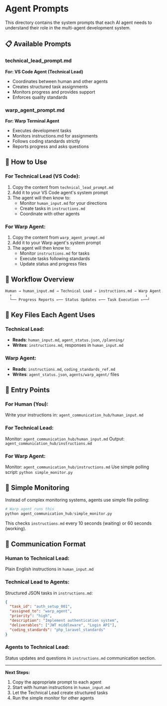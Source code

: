 # Agent Prompts

This directory contains the system prompts that each AI agent needs to understand their role in the multi-agent development system.

## 📋 Available Prompts

### technical_lead_prompt.md
**For: VS Code Agent (Technical Lead)**
- Coordinates between human and other agents
- Creates structured task assignments
- Monitors progress and provides support
- Enforces quality standards

### warp_agent_prompt.md  
**For: Warp Terminal Agent**
- Executes development tasks
- Monitors instructions.md for assignments
- Follows coding standards strictly
- Reports progress and asks questions

## 🚀 How to Use

### For Technical Lead (VS Code):
1. Copy the content from `technical_lead_prompt.md`
2. Add it to your VS Code agent's system prompt
3. The agent will then know to:
   - Monitor `human_input.md` for your directions
   - Create tasks in `instructions.md`
   - Coordinate with other agents

### For Warp Agent:
1. Copy the content from `warp_agent_prompt.md`
2. Add it to your Warp agent's system prompt
3. The agent will then know to:
   - Monitor `instructions.md` for tasks
   - Execute tasks following standards
   - Update status and progress files

## 🔄 Workflow Overview

```
Human → human_input.md → Technical Lead → instructions.md → Warp Agent
  ↑                                                            ↓
  └── Progress Reports ←── Status Updates ←── Task Execution ←──┘
```

## 📁 Key Files Each Agent Uses

### Technical Lead:
- **Reads**: `human_input.md`, `agent_status.json`, `/planning/`
- **Writes**: `instructions.md`, responses in `human_input.md`

### Warp Agent:
- **Reads**: `instructions.md`, `coding_standards_ref.md`
- **Writes**: `agent_status.json`, `agents/warp_agent/` files

## 🎯 Entry Points

### For Human (You):
Write your instructions in: `agent_communication_hub/human_input.md`

### For Technical Lead:
Monitor: `agent_communication_hub/human_input.md`
Output: `agent_communication_hub/instructions.md`

### For Warp Agent:
Monitor: `agent_communication_hub/instructions.md`
Use simple polling script: `python simple_monitor.py`

## 🔧 Simple Monitoring

Instead of complex monitoring systems, agents use simple file polling:

```python
# Warp agent runs this
python agent_communication_hub/simple_monitor.py
```

This checks `instructions.md` every 10 seconds (waiting) or 60 seconds (working).

## 📝 Communication Format

### Human to Technical Lead:
Plain English instructions in `human_input.md`

### Technical Lead to Agents:
Structured JSON tasks in `instructions.md`:

```json
{
  "task_id": "auth_setup_001",
  "assigned_to": "warp_agent",
  "priority": "high",
  "description": "Implement authentication system",
  "deliverables": ["JWT middleware", "Login API"],
  "coding_standards": "php_laravel_standards"
}
```

### Agents to Technical Lead:
Status updates and questions in `instructions.md` communication section.

---

**Next Steps:**
1. Copy the appropriate prompt to each agent
2. Start with human instructions in `human_input.md`
3. Let the Technical Lead create structured tasks
4. Run the simple monitor for other agents
